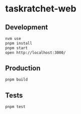 # taskratchet-web

## Development

```bash
nvm use
pnpm install
pnpm start
open http://localhost:3000/
```

## Production

```bash
pnpm build
```

## Tests

```bash
pnpm test
```
